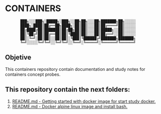 # CONTAINERS

           ███╗░░░███╗░█████╗░███╗░░██╗██╗░░░██╗███████╗██╗░░░░░     
           ████╗░████║██╔══██╗████╗░██║██║░░░██║██╔════╝██║░░░░░     
           ██╔████╔██║███████║██╔██╗██║██║░░░██║█████╗░░██║░░░░░     
           ██║╚██╔╝██║██╔══██║██║╚████║██║░░░██║██╔══╝░░██║░░░░░     
           ██║░╚═╝░██║██║░░██║██║░╚███║╚██████╔╝███████╗███████╗     
           ╚═╝░░░░░╚═╝╚═╝░░╚═╝╚═╝░░╚══╝░╚═════╝░╚══════╝╚══════╝     

## Objetive
This containers repository contain documentation and study notes for containers concept probes.

## This repository contain the next folders:
1. [README.md - Getting started with docker image for start study docker.]( https://github.com/mgallegoa/conceptsProbes/tree/master/containers/docker-alpine-bash/README.md )
2. [README.md - Docker alpine linux image and install bash.]( https://github.com/mgallegoa/conceptsProbes/tree/master/containers/getting-started-app/README.md )


